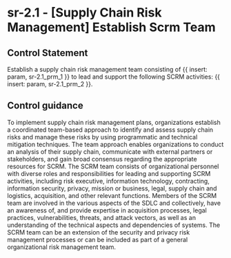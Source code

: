 # sr-2.1 - \[Supply Chain Risk Management\] Establish Scrm Team

## Control Statement

Establish a supply chain risk management team consisting of {{ insert: param, sr-2.1_prm_1 }} to lead and support the following SCRM activities: {{ insert: param, sr-2.1_prm_2 }}.

## Control guidance

To implement supply chain risk management plans, organizations establish a coordinated team-based approach to identify and assess supply chain risks and manage these risks by using programmatic and technical mitigation techniques. The team approach enables organizations to conduct an analysis of their supply chain, communicate with external partners or stakeholders, and gain broad consensus regarding the appropriate resources for SCRM. The SCRM team consists of organizational personnel with diverse roles and responsibilities for leading and supporting SCRM activities, including risk executive, information technology, contracting, information security, privacy, mission or business, legal, supply chain and logistics, acquisition, and other relevant functions. Members of the SCRM team are involved in the various aspects of the SDLC and collectively, have an awareness of, and provide expertise in acquisition processes, legal practices, vulnerabilities, threats, and attack vectors, as well as an understanding of the technical aspects and dependencies of systems. The SCRM team can be an extension of the security and privacy risk management processes or can be included as part of a general organizational risk management team.
